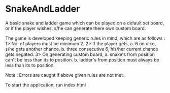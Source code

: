 # SnakeAndLadder
A basic snake and ladder game which can be played on a default set board, or if the player wishes, s/he can generate there own custom board.

The game is developed keeping generic rules in mind, which are as follows : 
1> No. of players must be minimum 2.
2> If the player gets,
  a. 6 on dice, s/he gets another chance.
  b. three consecutive 6, his/her current chance gets negated.
3> On generating custom board,
  a. snake's from position can't be less than its to position.
  b. ladder's from position must always be less than its to position.
  


Note : Errors are caught if above given rules are not met.
        
To start the application, run index.html
